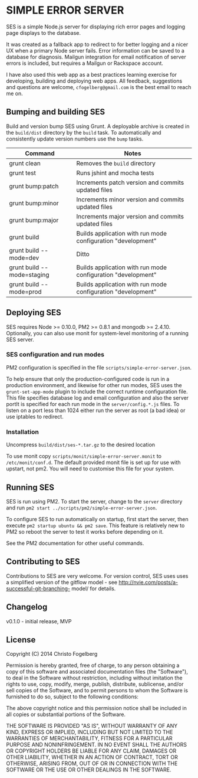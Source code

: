 # SIMPLE ERROR SERVER

SES is a simple Node.js server for displaying rich error pages and logging page displays to the
database.

It was created as a fallback app to redirect to for better logging and a nicer UX when a primary
Node server fails. Error information can be saved to a database for diagnosis. Mailgun integration
for email notification of server errors is included, but requires a Mailgun or Rackspace account.

I have also used this web app as a best practices learning exercise for developing, building and
deploying web apps. All feedback, suggestions and questions are welcome, `cfogelberg@gmail.com`
is the best email to reach me on.

## Bumping and building SES

Build and version bump SES using Grunt. A deployable archive is created in the `build/dist`
directory by the `build` task. To automatically and consistently update version numbers use the
`bump` tasks.

Command                    | Notes
---------------------------|------------------------------------------------------------------------
grunt clean                | Removes the `build` directory
grunt test                 | Runs jshint and mocha tests
grunt bump:patch           | Increments patch version and commits updated files
grunt bump:minor           | Increments minor version and commits updated files
grunt bump:major           | Increments major version and commits updated files
grunt build                | Builds application with run mode configuration "development"
grunt build --mode=dev     | Ditto
grunt build --mode=staging | Builds application with run mode configuration "development"
grunt build --mode=prod    | Builds application with run mode configuration "development"

## Deploying SES

SES requires Node >= 0.10.0, PM2 >= 0.8.1 and mongodb >= 2.4.10. Optionally, you can also use monit
for system-level monitoring of a running SES server.

### SES configuration and run modes

PM2 configuration is specified in the file `scripts/simple-error-server.json`.

To help ensure that only the production-configured code is run in a production environment, and
likewise for other run modes, SES uses the `grunt-set-app-mode` plugin to include the correct
runtime configuration file. This file specifies database log and email configuration and also the
server portIt is specified for each run mode in the `server/config.*.js` files. To listen on a port
less than 1024 either run the server as root (a bad idea) or use iptables to redirect.

### Installation

Uncompress `build/dist/ses-*.tar.gz` to the desired location

To use monit  copy `scripts/monit/simple-error-server.monit` to `/etc/monit/conf.d`. The default
provided monit file is set up for use with upstart, not pm2. You will need to customise this file
for your system.

## Running SES

SES is run using PM2. To start the server, change to the `server` directory and run
`pm2 start ../scripts/pm2/simple-error-server.json`.

To configure SES to run automatically on startup, first start the server, then execute `pm2 startup
ubuntu && pm2 save`. This feature is relatively new to PM2 so reboot the server to test it works
before depending on it.

See the PM2 documentation for other useful commands.

## Contributing to SES

Contributions to SES are very welcome. For version control, SES uses uses a simplified version of
the gitflow model - see http://nvie.com/posts/a-successful-git-branching- model/ for details.

## Changelog

v0.1.0 - initial release, MVP

## License

Copyright (C) 2014 Christo Fogelberg

Permission is hereby granted, free of charge, to any person obtaining a copy of this software and
associated documentation files (the "Software"), to deal in the Software without restriction,
including without imitation the rights to use, copy, modify, merge, publish, distribute, sublicense,
and/or sell copies of the Software, and to permit persons to whom the Software is furnished to do
so, subject to the following conditions:

The above copyright notice and this permission notice shall be included in all copies or substantial
portions of the Software.

THE SOFTWARE IS PROVIDED "AS IS", WITHOUT WARRANTY OF ANY KIND, EXPRESS OR IMPLIED, INCLUDING BUT
NOT LIMITED TO THE WARRANTIES OF MERCHANTABILITY, FITNESS FOR A PARTICULAR PURPOSE AND
NONINFRINGEMENT. IN NO EVENT SHALL THE AUTHORS OR COPYRIGHT HOLDERS BE LIABLE FOR ANY CLAIM, DAMAGES
OR OTHER LIABILITY, WHETHER IN AN ACTION OF CONTRACT, TORT OR OTHERWISE, ARISING FROM, OUT OF OR IN
CONNECTION WITH THE SOFTWARE OR THE USE OR OTHER DEALINGS IN THE SOFTWARE.
